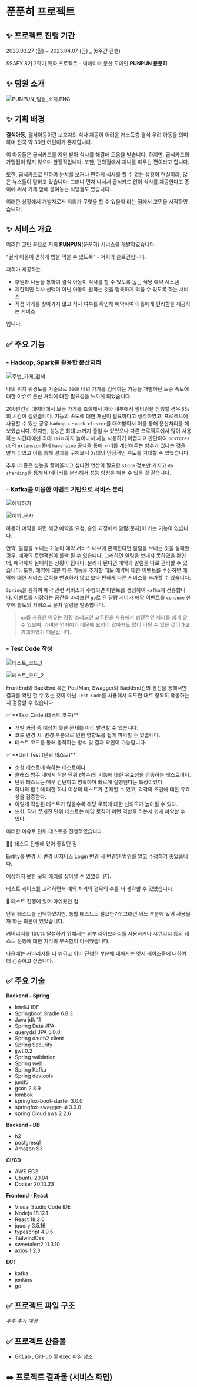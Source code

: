# 푼푼히 프로젝트

## ✨ 프로젝트 진행 기간

2023.03.27 (월) ~ 2023.04.07 (금) _ (6주간 진행)

SSAFY 8기 2학기 특화 프로젝트 - 빅데이터 분산 도메인 **PUNPUN 푼푼히**

## ✨ 팀원 소개

![PUNPUN_팀원_소개.PNG](./exec/ReadmeImage/logo.png)

## ✨ 기획 배경

**********************************결식아동,********************************** 결식아동이란 보호자의 식사 제공이 어려운 저소득층 결식 우려 아동을 의미하며 전국 약 30만 어린이가 존재합니다.

이 아동들은 급식카드를 지원 받아 식사를 해결에 도움을 받습니다. 하지만, 급식카드의 가맹점이 많지 않으며 한정적입니다. 또한, 편의점에서 끼니를 때우는 편이라고 합니다.

또한, 급식카드로 인하여 눈치를 보거나 편하게 식사를 할 수 없는 상황이 현실이라, 많은 뉴스들이 말하고 있습니다. 그러나 먼저 나서서 급식카드 없이 식사를 제공한다고 종이에 써서 가게 앞에 붙여놓는 식당들도 있습니다.

이러한 상황에서 개발자로서 저희가 무엇을 할 수 있을까 라는 점에서 고민을 시작하였습니다.

## ✨ 서비스 개요

이러한 고민 끝으로 저희 **PUNPUN**(푼푼히) 서비스를 개발하였습니다.

"결식 아동이 편하게 밥을 먹을 수 있도록" - 저희의 슬로건입니다.

저희가 제공하는

- 후원과 나눔을 통하여 결식 아동이 식사를 할 수 있도록 돕는 식당 예약 시스템
- 제한적인 식사 선택이 아닌 아동이 원하는 것을 행복하게 먹을 수 있도록 하는 서비스
- 직접 가게를 찾아가지 않고 식사 여부를 확인해 예약하여 아동에게 편리함을 제공하는 서비스

입니다.

## ✅ 주요 기능

### - Hadoop, Spark를 활용한 분산처리

![주변_가게_검색](./exec/ReadmeImage/주변%20가게%20검색.png)

나의 위치 위경도를 기준으로 `300M` 내의 가게를 검색하는 기능을 개발하던 도중 속도에 대한 이슈로 분산 처리에 대한 필요성을 느끼게 되었습니다.

200만건의 데이터에서 모든 가게를 조회해서 자바 내부에서 필터링을 진행할 경우 `55s`의 시간이 걸렸습니다. 기능의 속도에 대한 개선이 필요하다고 생각하였고, 프로젝트에 사용할 수 있는 공유 `hadoop` + `spark cluster`를 대여받아서 이를 통해 분산처리를 해보았습니다. 하지만, 성능은 최대 `2s`까지 줄일 수 있었으나 다른 프로젝트에서 많이 사용하는 시간대에선 최대 `2min` 까지 늘어나서 사실 사용하기 어렵다고 판단하여 `postgres db`의 `extension`중에 `haversine` 공식을 통해 거리를 계산해주는 함수가 있다는 것을 알게 되었고 이를 통해 결과를 구해보니 `3s`대의 안정적인 속도를 기대할 수 있었습니다.

추후 더 좋은 성능을 끌어올리고 싶다면 연산이 필요한 `store` 정보만 가지고 `db sharding`을 통해서 데이터를 분리해서 성능 향상을 해볼 수 있을 것 같습니다.

### - Kafka를 이용한 이벤트 기반으로 서비스 분리

![예약하기](./exec/ReadmeImage/예약%201.png)

![예약_문자](./exec/ReadmeImage/예약%202.png)

아동이 예약을 하면 해당 예약을 요청, 승인 과정에서 알람(문자)이 가는 기능이 있습니다.

만약, 알림을 보내는 기능이 예약 서비스 내부에 존재한다면 알림을 보내는 것을 실패할 경우, 예약의 트랜잭션이 롤백 될 수 있습니다. 그러하면 알림을 보내지 못하였을 뿐인데, 예약까지 실패하는 상황이 됩니다. 분리가 된다면 예약과 알림을 따로 관리할 수 있습니다. 또한, 예약에 대한 다른 기능을 추가할 때도 예약에 대한 이벤트를 수신하면 예약에 대한 서비스 로직을 변경하지 않고 보다 편하게 다른 서비스를 추가할 수 있습니다.

`Spring`을 통하여 예약 관련 서비스가 수행되면 이벤트를 생성하여 `kafka`에 전송합니다. 이벤트를 저장하는 공간을 바라보던 `go`로 된 알람 서버가 해당 이벤트를 `consume` 한 후에 별도의 서비스로 문자 알림을 발송합니다.

> `go`를 사용한 이유는 경량 스레드인 고루틴을 사용해서 병렬적인 처리를 쉽게 할 수 있으며, 가벼운 언어이기 때문에 요청이 많아져도 많이 버틸 수 있을 것이라고 기대하였기 때문입니다.
> 

### - Test Code 작성

![테스트_코드_1](./exec/ReadmeImage/테스트코드%201.png)

![테스트_코드_2](./exec/ReadmeImage/테스트코드%202.png)

FrontEnd와 BackEnd 혹은 PostMan, Swagger와 BackEnd간의 통신을 통해서만 결과를 확인 할 수 있는 것이 아닌 `Test Code`를 사용해서 의도한 대로 정확히 작동하는지 검증할 수 있습니다.

<aside>
✅ **Test Code (테스트 코드)**

- 개발 과정 중 예상치 못한 문제를 미리 발견할 수 있습니다.
- 코드 변경 시, 변경 부분으로 인한 영향도를 쉽게 파악할 수 있습니다.
- 테스트 코드를 통해 동작하는 방식 및 결과 확인이 가능합니다.
</aside>

<aside>
✅ **Unit Test (단위 테스트)**

- 소형 테스트에 속하는 테스트이다.
- 클래스 범주 내에서 작은 단위 (함수)의 기능에 대한 유효성을 검증하는 테스트이다.
- 단위 테스트는 매우 간단하고 명확하며 빠르게 실행된다는 특징이있다.
- 하나의 함수에 대한 하나 이상의 테스트가 존재할 수 있고, 각각의 조건에 대한 유효성을 검증한다.
- 이렇게 작성된 테스트가 많을수록 해당 로직에 대한 신뢰도가 높아질 수 있다.
- 또한, 작게 쪼개진 단위 테스트는 해당 로직이 어떤 역할을 하는지 쉽게 파악할 수 있다.
</aside>

이러한 이유로 단위 테스트를 진행하였습니다.

👏🏻 테스트 진행에 있어 좋았던 점

Entity를 변경 시 변경
비지니스 Login 변경 시
변경된 범위를 알고 수정하기 좋았습니다.

예상하지 못한 곳의 에러를 잡아낼 수 있었습니다.

테스트 케이스를 고려하면서 예외 처리의 경우의 수를 더 생각할 수 있었습니다.

🥲 테스트 진행에 있어 아쉬웠던 점

단위 테스트를 선택하였지만, 통합 테스트도 필요한가? 그러면 어느 부분에 있어 사용될까 하는 의문이 있었습니다.

커버리지를 100% 달성하기 위해서는 외부 라이브러리를 사용하거나 시큐리티 등의 테스트 진행에 대한 지식의 부족함이 아쉬웠습니다.

다음에는 커버리지를 더 높히고 이미 진행한 부분에 대해서는 엣지 케이스들에 대하여 더 검증하고 싶습니다.

## ✅ 주요 기술

**Backend - Spring**

- InteliJ IDE
- Springboot Gradle 6.8.3
- Java jdk 11
- Spring Data JPA
- querydsl JPA 5.0.0
- Spring oauth2 client
- Spring Security
- jjwt 0.2
- Spring validation
- Spring web
- Spring Kafka
- Spring devtools
- junit5
- gson 2.8.9
- lombok
- springfox-boot-starter 3.0.0
- springfox-swagger-ui 3.0.0
- spring Cloud aws 2.2.6

**Backend - DB**

- h2
- postgresql
- Amazon S3

**CI/CD**

- AWS EC2
- Ubuntu 20.04
- Docker 20.10.23

**Frontend - React**

- Visual Studio Code IDE
- Nodejs 18.12.1
- React 18.2.0
- jquery 3.5.16
- typescript 4.9.5
- TailwindCss
- sweetalert2 11.3.10
- axios 1.2.3

**ECT**

- kafka
- jenkins
- go

## ✅ 프로젝트 파일 구조

*추후 추가 예정*

## ✅ 프로젝트 산출물

- GitLab , GitHub 및 exec 파일 참조

## ✒️ 프로젝트 결과물 (서비스 화면)
